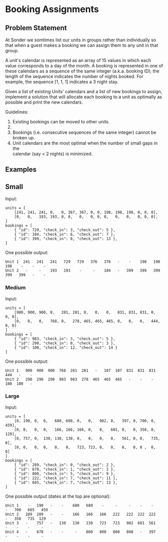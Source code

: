 # Booking Assignments

## Problem Statement

At Sonder we somtimes list our units in groups rather than individually so that when a
guest makes a booking we can assign them to any unit in that group. 

A unit's calendar is represented as an array of 15 values in which each value corresponds to
a day of the month. A booking is represented in one of these calendars as a sequence of the 
same integer (a.k.a. booking ID); the length of the sequence indicates the number of nights booked.
For example, the sequence [1, 1, 1] indicates a 3 night stay.

Given a list of existing Units' calendars and a list of new bookings to assign, implement a solution
that will allocate each booking to a unit as optimally as possible and print the new calendars.

Guidelines:
1. Existing bookings can be moved to other units.  
2. 
2. Bookings (i.e. consecutive sequences of the same integer) cannot be broken up.  
3. Unit calendars are the most optimal when the number of small gaps in the  
calendar (say < 2 nights) is minimized.  

## Examples

## Small

Input:

    units = [
        [241, 241, 241, 0,   0, 367, 367, 0, 0, 198, 198, 198, 0, 0, 0], 
        [0,   0,   193, 193, 0, 0,   0,   0, 0, 0,   0,   0,   0, 0, 0], 
    ]
    bookings = [
        { "id": 729, "check_in": 3, "check_out": 5 },
        { "id": 184, "check_in": 6, "check_out": 7 },
        { "id": 399, "check_in": 8, "check_out": 13 },
    ]

One possible output:

    Unit 1  241   241   241   729   729   376   376   -    -    198   198   198    -    -    - 
    Unit 2   -     -    193   193    -     -    184   -   399   399   399   399   399   -    - 

### Medium

Input:

    units = [
        [900, 900, 900, 0,   281, 281, 0,   0,   0,   831, 831, 831, 0,   0, 0],
        [0,   0,   0,   768, 0,   278, 465, 465, 465, 0,   0,   0,   444, 0, 0] 
    ]
    bookings = [
        { "id": 983, "check_in": 3, "check_out": 5 },
        { "id": 290, "check_in": 0, "check_out": 3 },
        { "id": 100, "check_in": 12, "check_out": 14 }
    ]

One possible output:

    Unit 1   900  900  900  768  281  281   -   107  107  831  831  831  444   -    - 
    Unit 2   290  290  290  983  983  278  465  465  465   -    -    -   100  100   -


### Large
Input:

    units = [
        [0, 190, 0,  0,   680, 680, 0,   0,   902, 0,   397, 0, 700, 0,   459],
        [0, 0,   0,  0,   166, 166, 166, 0,   0,   601, 0,   0, 358, 0,   129],
        [0, 757, 0,  130, 130, 130, 0,   0,   0,   0,   561, 0, 0,   735, 0],
        [0, 0,   0,  0,   0,   0,   723, 723, 0,   0,   0,   0, 0 ,  0,   0]
    ]
    bookings = [
        { "id": 289, "check_in": 0, "check_out": 2 },
        { "id": 678, "check_in": 1, "check_out": 2 },
        { "id": 800, "check_in": 5, "check_out": 9 },
        { "id": 222, "check_in": 7, "check_out": 11 },
        { "id": 685, "check_in": 7, "check_out": 13 },
    ]

One possible output (dates at the top are optional):

    Unit 1    -   190   -    -    680   680    -     -     -    -    -    -   700   685   459
    Unit 2   289  289   -    -    166   166   166   222   222  222  222   -   358   735  129
    Unit 3   -    757   -   130   130   130   723   723   902  601  561   -    -    -     -
    Unit 4   -    678   -    -     -    800   800   800   800   -   397   -    -    -     -